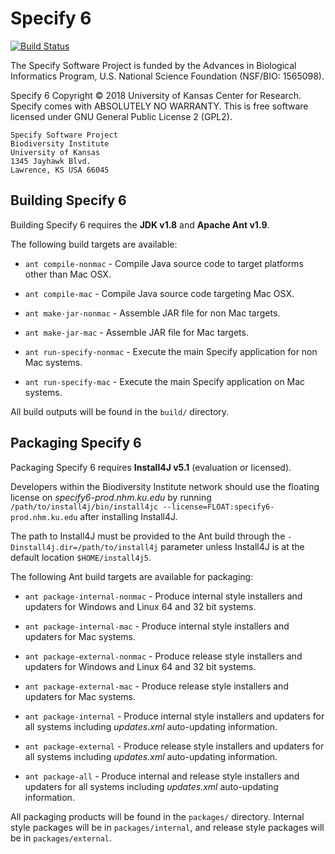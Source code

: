 # Specify 6

[![Build Status](https://travis-ci.org/specify/specify6.svg?branch=master)](https://travis-ci.org/specify/specify6)

The Specify Software Project is funded by the Advances in
Biological Informatics Program, U.S. National Science Foundation
(NSF/BIO: 1565098).
  
Specify 6 Copyright © 2018 University of Kansas Center for
Research. Specify comes with ABSOLUTELY NO WARRANTY.  This is
free software licensed under GNU General Public License 2
(GPL2).

 
    Specify Software Project
    Biodiversity Institute
    University of Kansas
    1345 Jayhawk Blvd.
    Lawrence, KS USA 66045
 


## Building Specify 6

Building Specify 6 requires the **JDK v1.8** and **Apache Ant v1.9**.

The following build targets are available:

* `ant compile-nonmac` - Compile Java source code to target platforms
  other than Mac OSX.
  
* `ant compile-mac` - Compile Java source code targeting Mac OSX.

* `ant make-jar-nonmac` - Assemble JAR file for non Mac targets.

* `ant make-jar-mac` - Assemble JAR file for Mac targets.

* `ant run-specify-nonmac` - Execute the main Specify application for
  non Mac systems.
  
* `ant run-specify-mac` - Execute the main Specify application on Mac
  systems.
  
All build outputs will be found in the `build/` directory.
  
## Packaging Specify 6

Packaging Specify 6 requires **Install4J  v5.1** (evaluation or
licensed).

Developers within the Biodiversity Institute network should
use the floating license on *specify6-prod.nhm.ku.edu* by running
`/path/to/install4j/bin/install4jc
--license=FLOAT:specify6-prod.nhm.ku.edu` after installing Install4J.

The path to Install4J must be provided to the Ant
build through the `-Dinstall4j.dir=/path/to/install4j` parameter unless
Install4J is at the default location `$HOME/install4j5`.

The following Ant build targets are available for packaging:

* `ant package-internal-nonmac` - Produce internal style installers
  and updaters for Windows and Linux 64 and 32 bit systems.
  
* `ant package-internal-mac` - Produce internal style installers and
  updaters for Mac systems.
  
* `ant package-external-nonmac` - Produce release style installers
  and updaters for Windows and Linux 64 and 32 bit systems.
  
* `ant package-external-mac` - Produce release style installers and
  updaters for Mac systems.

* `ant package-internal` - Produce internal style installers and
  updaters for all systems including *updates.xml* auto-updating
  information.

* `ant package-external` - Produce release style installers and
  updaters for all systems including *updates.xml* auto-updating
  information.

* `ant package-all` - Produce internal and release style installers and
  updaters for all systems including *updates.xml* auto-updating
  information.
  
All packaging products will be found in the `packages/`
directory. Internal style packages will be in `packages/internal`, and
release style packages will be in `packages/external`.

